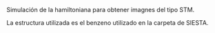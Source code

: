 Simulación de la hamiltoniana para obtener imagnes del tipo STM.

La estructura utilizada es el benzeno utilizado en la carpeta de SIESTA.
